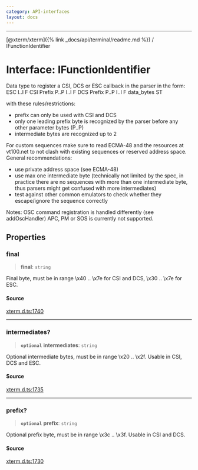 ```yaml
---
category: API-interfaces
layout: docs
---
```



***

[@xterm/xterm]({% link _docs/api/terminal/readme.md %}) / IFunctionIdentifier

# Interface: IFunctionIdentifier

Data type to register a CSI, DCS or ESC callback in the parser
in the form:
   ESC I..I F
   CSI Prefix P..P I..I F
   DCS Prefix P..P I..I F data_bytes ST

with these rules/restrictions:
- prefix can only be used with CSI and DCS
- only one leading prefix byte is recognized by the parser
  before any other parameter bytes (P..P)
- intermediate bytes are recognized up to 2

For custom sequences make sure to read ECMA-48 and the resources at
vt100.net to not clash with existing sequences or reserved address space.
General recommendations:
- use private address space (see ECMA-48)
- use max one intermediate byte (technically not limited by the spec,
  in practice there are no sequences with more than one intermediate byte,
  thus parsers might get confused with more intermediates)
- test against other common emulators to check whether they escape/ignore
  the sequence correctly

Notes: OSC command registration is handled differently (see addOscHandler)
       APC, PM or SOS is currently not supported.

## Properties

### final

> **final**: `string`

Final byte, must be in range \x40 .. \x7e for CSI and DCS,
\x30 .. \x7e for ESC.

#### Source

[xterm.d.ts:1740](https://github.com/xtermjs/xterm.js/blob/5.5.0/typings/xterm.d.ts#L1740)

***

### intermediates?

> **`optional`** **intermediates**: `string`

Optional intermediate bytes, must be in range \x20 .. \x2f.
Usable in CSI, DCS and ESC.

#### Source

[xterm.d.ts:1735](https://github.com/xtermjs/xterm.js/blob/5.5.0/typings/xterm.d.ts#L1735)

***

### prefix?

> **`optional`** **prefix**: `string`

Optional prefix byte, must be in range \x3c .. \x3f.
Usable in CSI and DCS.

#### Source

[xterm.d.ts:1730](https://github.com/xtermjs/xterm.js/blob/5.5.0/typings/xterm.d.ts#L1730)
